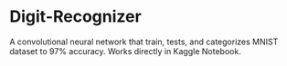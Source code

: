 # Digit-Recognizer
A convolutional neural network that train, tests, and categorizes MNIST dataset to 97% accuracy. Works directly in Kaggle Notebook.
